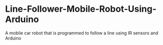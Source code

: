 # Line-Follower-Mobile-Robot-Using-Arduino
A mobile car robot that is programmed to follow a line using IR sensors and Arduino
